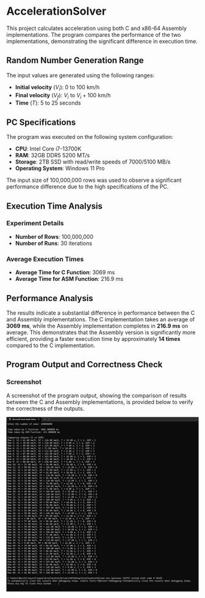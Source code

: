 # AccelerationSolver
This project calculates acceleration using both C and x86-64 Assembly implementations. The program compares the performance of the two implementations, demonstrating the significant difference in execution time.

## Random Number Generation Range
The input values are generated using the following ranges:

- **Initial velocity** ($V_i$): 0 to 100 km/h
- **Final velocity** ($V_f$): $V_i$ to $V_i + 100$ km/h
- **Time** ($T$): 5 to 25 seconds


## PC Specifications
The program was executed on the following system configuration:
- **CPU**: Intel Core i7-13700K
- **RAM**: 32GB DDR5 5200 MT/s
- **Storage**: 2TB SSD with read/write speeds of 7000/5100 MB/s
- **Operating System**: Windows 11 Pro

The input size of 100,000,000 rows was used to observe a significant performance difference due to the high specifications of the PC.

## Execution Time Analysis

### Experiment Details
- **Number of Rows**: 100,000,000
- **Number of Runs**: 30 iterations

### Average Execution Times
- **Average Time for C Function**: 3069 ms
- **Average Time for ASM Function**: 216.9 ms

## Performance Analysis
The results indicate a substantial difference in performance between the C and Assembly implementations. The C implementation takes an average of **3069 ms**, while the Assembly implementation completes in **216.9 ms** on average. This demonstrates that the Assembly version is significantly more efficient, providing a faster execution time by approximately **14 times** compared to the C implementation.

## Program Output and Correctness Check

### Screenshot
A screenshot of the program output, showing the comparison of results between the C and Assembly implementations, is provided below to verify the correctness of the outputs.

![Screenshot](testresult.png)
